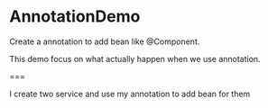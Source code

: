 # AnnotationDemo
Create a annotation to add bean like @Component.

This demo focus on what actually happen when we use annotation.

===

I create two service and use my annotation to add bean for them
